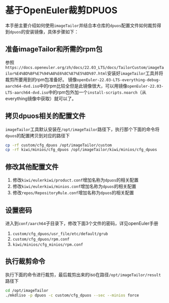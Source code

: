 # 基于OpenEuler裁剪DPUOS

本手册主要介绍如何使用`imageTailor`并结合本仓库的`dpuos`配置文件如何裁剪得到`dpuos`的安装镜像，具体步骤如下：

## 准备imageTailor和所需的rpm包
参照`https://docs.openeuler.org/zh/docs/22.03_LTS/docs/TailorCustom/imageTailor%E4%BD%BF%E7%94%A8%E6%8C%87%E5%8D%97.html`安装好`imageTailor`工具并将裁剪所要用到的rpm包准备好。
镜像`openEuler-22.03-LTS-everything-debug-aarch64-dvd.iso`中的rpm比较全但是此镜像很大，可以用镜像`openEuler-22.03-LTS-aarch64-dvd.iso`中的rpm包外加一个`install-scripts.noarch`（从everything镜像中获取）就可以了。

## 拷贝dpuos相关的配置文件
`imageTailor`工具默认安装在`/opt/imageTailor`路径下，执行那个下面的命令将`dpuos`的配置拷贝到对应的路径下
```bash
cp -rf custom/cfg_dpuos /opt/imageTailor/custom
cp -rf kiwi/minios/cfg_dpuos /opt/imageTailor/kiwi/minios/cfg_dpuos
```

## 修改其他配置文件
1. 修改`kiwi/eulerkiwi/product.conf`增加名称为`dpuos`的相关配置
2. 修改`kiwi/eulerkiwi/minios.conf`增加名称为`dpuos`的相关配置
3. 修改`repos/RepositoryRule.conf`增加名称为`dpuos`的相关配置

## 设置密码
进入到`conf/aarch64`子目录下，修改下面3个文件的密码，详见openEuler手册
1. `custom/cfg_dpuos/usr_file/etc/default/grub`
2. `custom/cfg_dpuos/rpm.conf`
3. `kiwi/minios/cfg_minios/rpm.conf`

## 执行裁剪命令
执行下面的命令进行裁剪，最后裁剪出来的iso在路径`/opt/imageTailor/result`路径下
```bash
cd /opt/imageTailor
./mkdliso -p dpuos -c custom/cfg_dpuos --sec --minios force
```
